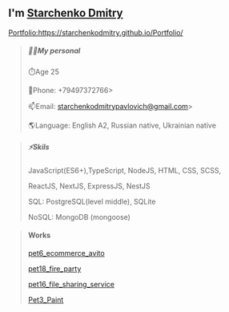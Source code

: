 ## I'm <a href="/README.md" >Starchenko Dmitry</a>

<a href="https://starchenkodmitry.github.io/Portfolio/" >Portfolio:</a>https://starchenkodmitry.github.io/Portfolio/

> ##### 👨‍🎓My personal
> ⏱️Age 25
> 
> 📱Phone: +79497372766>
> 
> 📫Email: starchenkodmitrypavlovich@gmail.com>
> 
> 🌎Language: English A2, Russian native, Ukrainian native

> ##### ⚡Skils
> JavaScript(ES6+),TypeScript, NodeJS, HTML, CSS, SCSS,
> 
> ReactJS, NextJS, ExpressJS, NestJS
> 
> SQL: PostgreSQL(level middle), SQLite
> 
> NoSQL: MongoDB (mongoose)

> #### Works
> [pet6_ecommerce_avito](https://github.com/StarchenkoDmitry/pet6_ecommerce_avito)
> 
> [pet18_fire_party](https://github.com/StarchenkoDmitry/pet18_fire_party)
> 
> [pet16_file_sharing_service](https://github.com/StarchenkoDmitry/pet16_file_sharing_service)
> 
> [Pet3_Paint](https://github.com/StarchenkoDmitry/Pet3_Paint)
